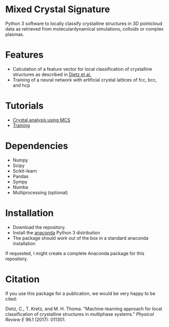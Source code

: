 # Mixed Crystal Signature
Python 3 software to locally classify crystalline structures in 3D pointcloud data as retrieved from moleculardynamical simulations, colloids or complex plasmas.

# Features
- Calculation of a feature vector for local classification of crystalline structures as described in [Dietz et al.](https://doi.org/10.1103/PhysRevE.96.011301)
- Training of a neural network with artificial crystal lattices of fcc, bcc, and hcp

# Tutorials
- [Crystal analysis using MCS](analyzecrystal_example.ipynb)
- [Training](training_example.ipynb)

# Dependencies
- Numpy
- Scipy
- Scikit-learn
- Pandas
- Sympy
- Numba
- Multiprocessing (optional)

# Installation
- Download the repository.
- Install the [anaconda](https://anaconda.org/) Python 3 distribution
- The package should work out of the box in a standard anaconda installation

If requested, I might create a complete Anaconda package for this repository.

# Citation
If you use this package for a publication, we would be very happy to be cited:

Dietz, C., T. Kretz, and M. H. Thoma. "Machine-learning approach for local classification of crystalline structures in multiphase systems." *Physical Review E* 96.1 (2017): 011301.
